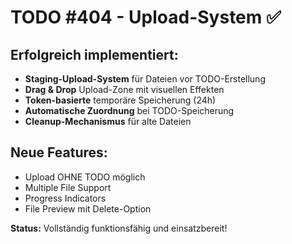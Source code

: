# TODO #404 - Upload-System ✅

## Erfolgreich implementiert:
- **Staging-Upload-System** für Dateien vor TODO-Erstellung
- **Drag & Drop** Upload-Zone mit visuellen Effekten
- **Token-basierte** temporäre Speicherung (24h)
- **Automatische Zuordnung** bei TODO-Speicherung
- **Cleanup-Mechanismus** für alte Dateien

## Neue Features:
- Upload OHNE TODO möglich
- Multiple File Support
- Progress Indicators
- File Preview mit Delete-Option

**Status:** Vollständig funktionsfähig und einsatzbereit!